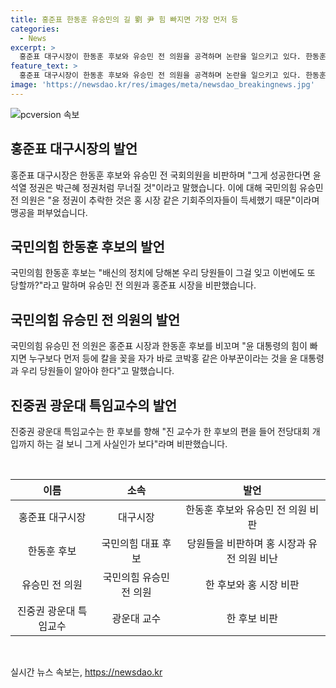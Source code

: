 ```yaml
---
title: 홍준표 한동훈 유승민의 길 劉 尹 힘 빠지면 가장 먼저 등
categories:
  - News
excerpt: >
  홍준표 대구시장이 한동훈 후보와 유승민 전 의원을 공격하며 논란을 일으키고 있다. 한동훈 후보를 향해 유승민의 길을 가고 있다고 비판하며 윤석열 정권과 비교하고, 유승민 전 의원은 홍시장의 도발에 반격하며 홍 시장을 비난했다. 또한 유승민 의원은 홍 시장을 향해 박근혜 정권과의 연관성을 비판하며, 홍 시장은 진중권 광운대 특임교수와 한 후보를 비난하며 논란을 조장했다.
feature_text: >
  홍준표 대구시장이 한동훈 후보와 유승민 전 의원을 공격하며 논란을 일으키고 있다. 한동훈 후보를 향해 유승민의 길을 가고 있다고 비판하며 윤석열 정권과 비교하고, 유승민 전 의원은 홍시장의 도발에 반격하며 홍 시장을 비난했다. 또한 유승민 의원은 홍 시장을 향해 박근혜 정권과의 연관성을 비판하며, 홍 시장은 진중권 광운대 특임교수와 한 후보를 비난하며 논란을 조장했다.
image: 'https://newsdao.kr/res/images/meta/newsdao_breakingnews.jpg'
---
```


<p><img src="https://newsdao.kr/res/images/meta/newsdao_breakingnews.jpg" alt="pcversion 속보" /></p>

<h2 data-ke-size="size26">홍준표 대구시장의 발언</h2>

<p>홍준표 대구시장은 한동훈 후보와 유승민 전 국회의원을 비판하며 "그게 성공한다면 윤석열 정권은 박근혜 정권처럼 무너질 것"이라고 말했습니다. 이에 대해 국민의힘 유승민 전 의원은 "윤 정권이 추락한 것은 홍 시장 같은 기회주의자들이 득세했기 때문"이라며 맹공을 퍼부었습니다.</p>

<h2 data-ke-size="size26">국민의힘 한동훈 후보의 발언</h2>

<p>국민의힘 한동훈 후보는 "배신의 정치에 당해본 우리 당원들이 그걸 잊고 이번에도 또 당할까?"라고 말하며 유승민 전 의원과 홍준표 시장을 비판했습니다.</p>

<h2 data-ke-size="size26">국민의힘 유승민 전 의원의 발언</h2>

<p>국민의힘 유승민 전 의원은 홍준표 시장과 한동훈 후보를 비꼬며 "윤 대통령의 힘이 빠지면 누구보다 먼저 등에 칼을 꽂을 자가 바로 코박홍 같은 아부꾼이라는 것을 윤 대통령과 우리 당원들이 알아야 한다"고 말했습니다.</p>

<h2 data-ke-size="size26">진중권 광운대 특임교수의 발언</h2>

<p>진중권 광운대 특임교수는 한 후보를 향해 "진 교수가 한 후보의 편을 들어 전당대회 개입까지 하는 걸 보니 그게 사실인가 보다"라며 비판했습니다.</p>

<p data-ke-size="size16">&nbsp;</p>

<table>
    <thead>
        <tr>
            <th style="text-align: center;">이름</th>
            <th style="text-align: center;">소속</th>
            <th style="text-align: center;">발언</th>
        </tr>
    </thead>
    <tbody>
        <tr>
            <td style="text-align: center;">홍준표 대구시장</td>
            <td style="text-align: center;">대구시장</td>
            <td style="text-align: center;">한동훈 후보와 유승민 전 의원 비판</td>
        </tr>
        <tr>
            <td style="text-align: center;">한동훈 후보</td>
            <td style="text-align: center;">국민의힘 대표 후보</td>
            <td style="text-align: center;">당원들을 비판하며 홍 시장과 유 전 의원 비난</td>
        </tr>
        <tr>
            <td style="text-align: center;">유승민 전 의원</td>
            <td style="text-align: center;">국민의힘 유승민 전 의원</td>
            <td style="text-align: center;">한 후보와 홍 시장 비판</td>
        </tr>
        <tr>
            <td style="text-align: center;">진중권 광운대 특임교수</td>
            <td style="text-align: center;">광운대 교수</td>
            <td style="text-align: center;">한 후보 비판</td>
        </tr>
    </tbody>
</table>

<p data-ke-size="size16">&nbsp;</p>
실시간 뉴스 속보는, <a href="https://newsdao.kr" rel="dofollow">https://newsdao.kr</a>


